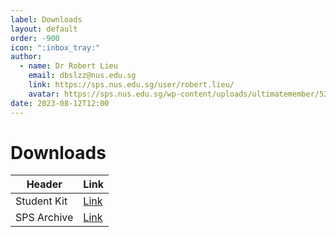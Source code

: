 ```yaml
---
label: Downloads
layout: default
order: -900
icon: ":inbox_tray:"
author:
  - name: Dr Robert Lieu
    email: dbslzz@nus.edu.sg
    link: https://sps.nus.edu.sg/user/robert.lieu/
    avatar: https://sps.nus.edu.sg/wp-content/uploads/ultimatemember/53/profile_photo.jpg
date: 2023-08-12T12:00
---
```


# Downloads

| Header       | Link                                                                                      |
|--------------|-------------------------------------------------------------------------------------------|
| Student Kit  | [Link](link)                                                                              |
| SPS Archive  | [Link](https://sps.nus.edu.sg/archive/archived-works/)                                    |
